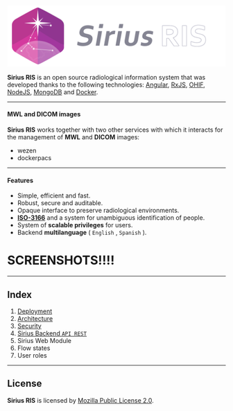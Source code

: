 ![Header_image](./documentation/resources/img/logo_horizontal_github.png)



**Sirius RIS** is an open source radiological information system that was developed thanks to the following technologies: [Angular](https://angular.io/), [RxJS](https://rxjs.dev/), [OHIF](https://ohif.org/), [NodeJS](https://nodejs.org/), [MongoDB](https://www.mongodb.com/) and [Docker](https://www.docker.com/).



---



#### MWL and DICOM images

**Sirius RIS** works together with two other services with which it interacts for the management of **MWL** and **DICOM** images:

* wezen
* dockerpacs



---



#### Features

* Simple, efficient and fast.
* Robust, secure and auditable.
* Opaque interface to preserve radiological environments.
* [**ISO-3166**](https://www.iso.org/iso-3166-country-codes.html) and a system for unambiguous identification of people.
* System of **scalable privileges** for users.
* Backend **multilanguage** ( `English` , `Spanish` ).



# SCREENSHOTS!!!!



---



## Index

1. [Deployment](./documentation/01_deployment.md)
2. [Architecture](./documentation/02_architecture.md)
3. [Security](./documentation/03_security.md)
4. [Sirius Backend `API REST`](./documentation/04_sirius_backend_api_rest.md)
5. Sirius Web Module
6. Flow states
7. User roles



---



## License

**Sirius RIS** is licensed by [Mozilla Public License 2.0](https://choosealicense.com/licenses/mpl-2.0/).
